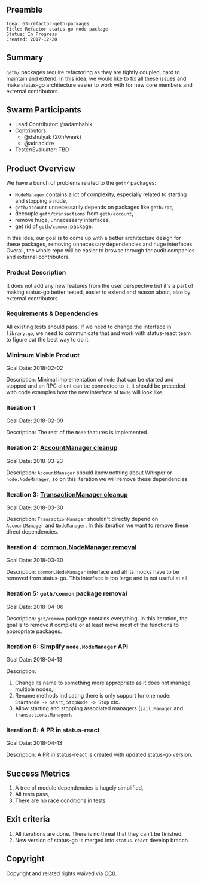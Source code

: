## Preamble

    Idea: 63-refactor-geth-packages
    Title: Refactor status-go node package
    Status: In Progress
    Created: 2017-12-20

## Summary
`geth/` packages require refactoring as they are tightly coupled, hard to maintain and extend. In this idea, we would like to fix all these issues and make status-go architecture easier to work with for new core members and external contributors.

## Swarm Participants
- Lead Contributor: @adambabik
- Contributors:
  - @dshulyak (20h/week)
  - @adriacidre
- Tester/Evaluator: TBD

## Product Overview
We have a bunch of problems related to the `geth/` packages:
* `NodeManager` contains a lot of complexity, especially related to starting and stopping a node,
* `geth/account` unnecessarily depends on packages like `geth/rpc`,
* decouple `geth/transactions` from `geth/account`,
* remove huge, unnecessary interfaces,
* get rid of `geth/common` package.

In this idea, our goal is to come up with a better architecture design for these packages, removing unnecessary dependencies and huge interfaces. Overall, the whole repo will be easier to browse through for audit companies and external contributors.

### Product Description
It does not add any new features from the user perspective but it's a part of making status-go better tested, easier to extend and reason about, also by external contributors.

### Requirements & Dependencies
All existing tests should pass. If we need to change the interface in `library.go`, we need to communicate that and work with status-react team to figure out the best way to do it.

### Minimum Viable Product
Goal Date: 2018-02-02

Description: Minimal implementation of `Node` that can be started and stopped and an RPC client can be connected to it. It should be preceded with code examples how the new interface of `Node` will look like.

### Iteration 1
Goal Date: 2018-02-09

Description: The rest of the `Node` features is implemented.

### Iteration 2: [AccountManager cleanup](https://github.com/status-im/status-go/pull/753)
Goal Date: 2018-03-23

Description:
`AccountManager` should know nothing about Whisper or `node.NodeManager`, so on this iteration we will remove these dependencies.

### Iteration 3: [TransactionManager cleanup](https://github.com/status-im/status-go/issues/772)
Goal Date: 2018-03-30

Description:
`TransactionManager` shouldn't directly depend on `AccountManager` and `NodeManager`. In this iteration we want to remove these direct dependencies.

### Iteration 4: [common.NodeManager removal](https://github.com/status-im/status-go/issues/779)
Goal Date: 2018-03-30

Description:
`common.NodeManager` interface and all its mocks have to be removed from status-go. This interface is too large and is not useful at all.

### Iteration 5: `geth/common` package removal
Goal Date: 2018-04-06

Description:
`get/common` package contains everything. In this iteration, the goal is to remove it complete or at least move most of the functions to appropriate packages.

### Iteration 6: Simplify `node.NodeManager` API
Goal Date: 2018-04-13

Description:
1. Change its name to something more appropriate as it does not manage multiple nodes,
1. Rename methods indicating there is only support for one node: `StartNode -> Start`, `StopNode -> Stop` etc.
1. Allow starting and stopping associated managers (`jail.Manager` and `transactions.Manager`).

### Iteration 6: A PR in status-react
Goal Date: 2018-04-13

Description:
A PR in status-react is created with updated status-go version.

## Success Metrics
1. A tree of module dependencies is hugely simplified,
1. All tests pass,
1. There are no race conditions in tests.

## Exit criteria
1. All iterations are done. There is no threat that they can't be finished.
1. New version of status-go is merged into `status-react` develop branch.

## Copyright
Copyright and related rights waived via [CC0](https://creativecommons.org/publicdomain/zero/1.0/).
